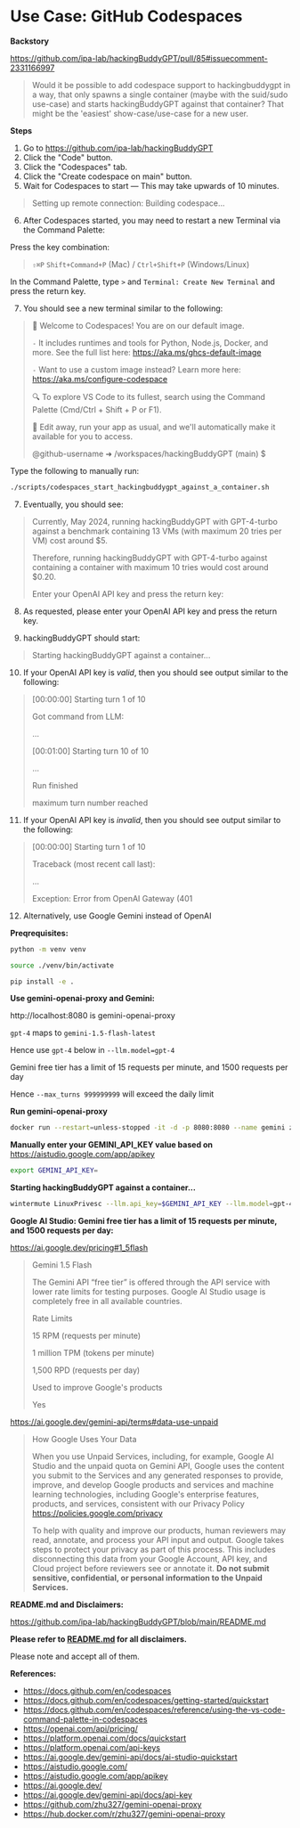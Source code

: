 # Use Case: GitHub Codespaces

**Backstory**

https://github.com/ipa-lab/hackingBuddyGPT/pull/85#issuecomment-2331166997

> Would it be possible to add codespace support to hackingbuddygpt in a way, that only spawns a single container (maybe with the suid/sudo use-case) and starts hackingBuddyGPT against that container? That might be the 'easiest' show-case/use-case for a new user.

**Steps**
1. Go to https://github.com/ipa-lab/hackingBuddyGPT
2. Click the "Code" button.
3. Click the "Codespaces" tab.
4. Click the "Create codespace on main" button.
5. Wait for Codespaces to start — This may take upwards of 10 minutes.

> Setting up remote connection: Building codespace...

6. After Codespaces started, you may need to restart a new Terminal via the Command Palette:

Press the key combination:

> `⇧⌘P` `Shift+Command+P` (Mac) / `Ctrl+Shift+P` (Windows/Linux)

In the Command Palette, type `>` and `Terminal: Create New Terminal` and press the return key.

7. You should see a new terminal similar to the following:

> 👋 Welcome to Codespaces! You are on our default image.
>
>    `-` It includes runtimes and tools for Python, Node.js, Docker, and more. See the full list here: https://aka.ms/ghcs-default-image
>
>    `-` Want to use a custom image instead? Learn more here: https://aka.ms/configure-codespace
>
> 🔍 To explore VS Code to its fullest, search using the Command Palette (Cmd/Ctrl + Shift + P or F1).
>
> 📝 Edit away, run your app as usual, and we'll automatically make it available for you to access.
>
> @github-username ➜ /workspaces/hackingBuddyGPT (main) $

Type the following to manually run:
```bash
./scripts/codespaces_start_hackingbuddygpt_against_a_container.sh
```
7. Eventually, you should see:

> Currently, May 2024, running hackingBuddyGPT with GPT-4-turbo against a benchmark containing 13 VMs (with maximum 20 tries per VM) cost around $5.
>
> Therefore, running hackingBuddyGPT with GPT-4-turbo against containing a container with maximum 10 tries would cost around $0.20.
>
> Enter your OpenAI API key and press the return key:

8. As requested, please enter your OpenAI API key and press the return key.

9. hackingBuddyGPT should start:

> Starting hackingBuddyGPT against a container...

10. If your OpenAI API key is *valid*, then you should see output similar to the following:

> [00:00:00] Starting turn 1 of 10
>
> Got command from LLM:
>
> …
>
> [00:01:00] Starting turn 10 of 10
>
> …
>
> Run finished
>
> maximum turn number reached

11. If your OpenAI API key is *invalid*, then you should see output similar to the following:

> [00:00:00] Starting turn 1 of 10
>
> Traceback (most recent call last):
>
> …
>
> Exception: Error from OpenAI Gateway (401

12. Alternatively, use Google Gemini instead of OpenAI

**Preqrequisites:**

```bash
python -m venv venv
```

```bash
source ./venv/bin/activate
```

```bash
pip install -e .
```

**Use gemini-openai-proxy and Gemini:**

http://localhost:8080 is gemini-openai-proxy

`gpt-4` maps to `gemini-1.5-flash-latest`

Hence use `gpt-4` below in `--llm.model=gpt-4`

Gemini free tier has a limit of 15 requests per minute, and 1500 requests per day

Hence `--max_turns 999999999` will exceed the daily limit

**Run gemini-openai-proxy**

```bash
docker run --restart=unless-stopped -it -d -p 8080:8080 --name gemini zhu327/gemini-openai-proxy:latest
```

**Manually enter your GEMINI_API_KEY value based on** https://aistudio.google.com/app/apikey

```bash
export GEMINI_API_KEY=
```

**Starting hackingBuddyGPT against a container...**

```bash
wintermute LinuxPrivesc --llm.api_key=$GEMINI_API_KEY --llm.model=gpt-4 --llm.context_size=1000000 --conn.host=192.168.122.151 --conn.username=lowpriv --conn.password=trustno1 --conn.hostname=test1 --llm.api_url=http://localhost:8080 --llm.api_backoff=60 --max_turns 999999999
```

**Google AI Studio: Gemini free tier has a limit of 15 requests per minute, and 1500 requests per day:**

https://ai.google.dev/pricing#1_5flash

> Gemini 1.5 Flash
>
> The Gemini API “free tier” is offered through the API service with lower rate limits for testing purposes. Google AI Studio usage is completely free in all available countries.
>
> Rate Limits
>
> 15 RPM (requests per minute)
>
> 1 million TPM (tokens per minute)
>
> 1,500 RPD (requests per day)
>
> Used to improve Google's products
>
> Yes

https://ai.google.dev/gemini-api/terms#data-use-unpaid

> How Google Uses Your Data
>
> When you use Unpaid Services, including, for example, Google AI Studio and the unpaid quota on Gemini API, Google uses the content you submit to the Services and any generated responses to provide, improve, and develop Google products and services and machine learning technologies, including Google's enterprise features, products, and services, consistent with our Privacy Policy https://policies.google.com/privacy
>
> To help with quality and improve our products, human reviewers may read, annotate, and process your API input and output. Google takes steps to protect your privacy as part of this process. This includes disconnecting this data from your Google Account, API key, and Cloud project before reviewers see or annotate it. **Do not submit sensitive, confidential, or personal information to the Unpaid Services.**

**README.md and Disclaimers:**

https://github.com/ipa-lab/hackingBuddyGPT/blob/main/README.md

**Please refer to [README.md](https://github.com/ipa-lab/hackingBuddyGPT/blob/main/README.md) for all disclaimers.**

Please note and accept all of them.

**References:**
* https://docs.github.com/en/codespaces
* https://docs.github.com/en/codespaces/getting-started/quickstart
* https://docs.github.com/en/codespaces/reference/using-the-vs-code-command-palette-in-codespaces
* https://openai.com/api/pricing/
* https://platform.openai.com/docs/quickstart
* https://platform.openai.com/api-keys
* https://ai.google.dev/gemini-api/docs/ai-studio-quickstart
* https://aistudio.google.com/
* https://aistudio.google.com/app/apikey
* https://ai.google.dev/
* https://ai.google.dev/gemini-api/docs/api-key
* https://github.com/zhu327/gemini-openai-proxy
* https://hub.docker.com/r/zhu327/gemini-openai-proxy
